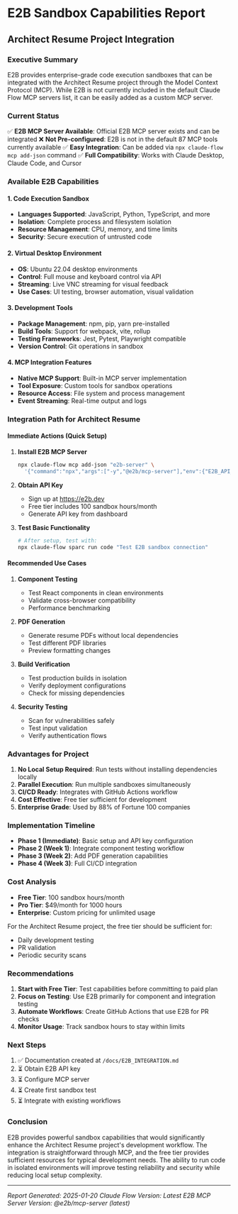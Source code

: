 # E2B Sandbox Capabilities Report
## Architect Resume Project Integration

### Executive Summary

E2B provides enterprise-grade code execution sandboxes that can be integrated with the Architect Resume project through the Model Context Protocol (MCP). While E2B is not currently included in the default Claude Flow MCP servers list, it can be easily added as a custom MCP server.

### Current Status

✅ **E2B MCP Server Available**: Official E2B MCP server exists and can be integrated
❌ **Not Pre-configured**: E2B is not in the default 87 MCP tools currently available
✅ **Easy Integration**: Can be added via `npx claude-flow mcp add-json` command
✅ **Full Compatibility**: Works with Claude Desktop, Claude Code, and Cursor

### Available E2B Capabilities

#### 1. Code Execution Sandbox
- **Languages Supported**: JavaScript, Python, TypeScript, and more
- **Isolation**: Complete process and filesystem isolation
- **Resource Management**: CPU, memory, and time limits
- **Security**: Secure execution of untrusted code

#### 2. Virtual Desktop Environment
- **OS**: Ubuntu 22.04 desktop environments
- **Control**: Full mouse and keyboard control via API
- **Streaming**: Live VNC streaming for visual feedback
- **Use Cases**: UI testing, browser automation, visual validation

#### 3. Development Tools
- **Package Management**: npm, pip, yarn pre-installed
- **Build Tools**: Support for webpack, vite, rollup
- **Testing Frameworks**: Jest, Pytest, Playwright compatible
- **Version Control**: Git operations in sandbox

#### 4. MCP Integration Features
- **Native MCP Support**: Built-in MCP server implementation
- **Tool Exposure**: Custom tools for sandbox operations
- **Resource Access**: File system and process management
- **Event Streaming**: Real-time output and logs

### Integration Path for Architect Resume

#### Immediate Actions (Quick Setup)

1. **Install E2B MCP Server**
   ```bash
   npx claude-flow mcp add-json "e2b-server" \
     '{"command":"npx","args":["-y","@e2b/mcp-server"],"env":{"E2B_API_KEY":"your-key"}}'
   ```

2. **Obtain API Key**
   - Sign up at https://e2b.dev
   - Free tier includes 100 sandbox hours/month
   - Generate API key from dashboard

3. **Test Basic Functionality**
   ```bash
   # After setup, test with:
   npx claude-flow sparc run code "Test E2B sandbox connection"
   ```

#### Recommended Use Cases

1. **Component Testing**
   - Test React components in clean environments
   - Validate cross-browser compatibility
   - Performance benchmarking

2. **PDF Generation**
   - Generate resume PDFs without local dependencies
   - Test different PDF libraries
   - Preview formatting changes

3. **Build Verification**
   - Test production builds in isolation
   - Verify deployment configurations
   - Check for missing dependencies

4. **Security Testing**
   - Scan for vulnerabilities safely
   - Test input validation
   - Verify authentication flows

### Advantages for Project

1. **No Local Setup Required**: Run tests without installing dependencies locally
2. **Parallel Execution**: Run multiple sandboxes simultaneously
3. **CI/CD Ready**: Integrates with GitHub Actions workflow
4. **Cost Effective**: Free tier sufficient for development
5. **Enterprise Grade**: Used by 88% of Fortune 100 companies

### Implementation Timeline

- **Phase 1 (Immediate)**: Basic setup and API key configuration
- **Phase 2 (Week 1)**: Integrate component testing workflow
- **Phase 3 (Week 2)**: Add PDF generation capabilities
- **Phase 4 (Week 3)**: Full CI/CD integration

### Cost Analysis

- **Free Tier**: 100 sandbox hours/month
- **Pro Tier**: $49/month for 1000 hours
- **Enterprise**: Custom pricing for unlimited usage

For the Architect Resume project, the free tier should be sufficient for:
- Daily development testing
- PR validation
- Periodic security scans

### Recommendations

1. **Start with Free Tier**: Test capabilities before committing to paid plan
2. **Focus on Testing**: Use E2B primarily for component and integration testing
3. **Automate Workflows**: Create GitHub Actions that use E2B for PR checks
4. **Monitor Usage**: Track sandbox hours to stay within limits

### Next Steps

1. ✅ Documentation created at `/docs/E2B_INTEGRATION.md`
2. ⏳ Obtain E2B API key
3. ⏳ Configure MCP server
4. ⏳ Create first sandbox test
5. ⏳ Integrate with existing workflows

### Conclusion

E2B provides powerful sandbox capabilities that would significantly enhance the Architect Resume project's development workflow. The integration is straightforward through MCP, and the free tier provides sufficient resources for typical development needs. The ability to run code in isolated environments will improve testing reliability and security while reducing local setup complexity.

---

*Report Generated: 2025-01-20*
*Claude Flow Version: Latest*
*E2B MCP Server Version: @e2b/mcp-server (latest)*